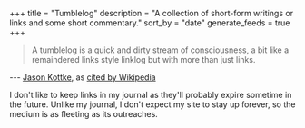 +++
title = "Tumblelog"
description = "A collection of short-form writings or links and some short commentary."
sort_by = "date"
generate_feeds = true
+++

> A tumblelog is a quick and dirty stream of consciousness, a bit like a remaindered links style linklog but with more than just links.

--- [Jason Kottke](http://www.kottke.org/05/10/tumblelogs), as [cited by Wikipedia](https://en.wikipedia.org/wiki/Microblogging#cite_note-kottke-tumlogs-6)

I don't like to keep links in my journal as they'll probably expire sometime in the future. Unlike my journal, I don't expect my site to stay up forever, so the medium is as fleeting as its outreaches.
